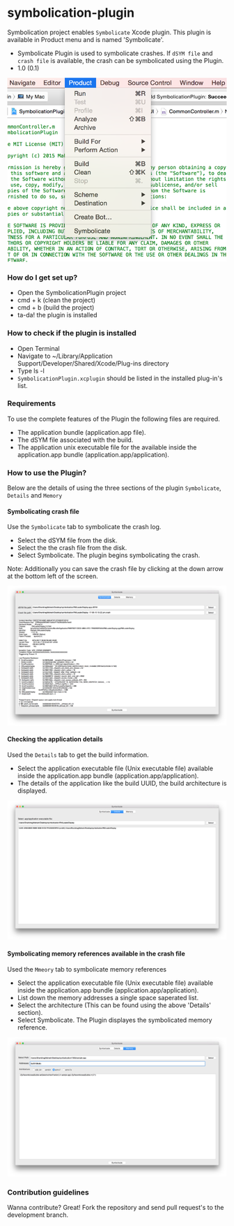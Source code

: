 # symbolication-plugin
Symbolication project enables `Symbolicate` Xcode plugin. This plugin is available in Product menu and is named 'Symbolicate'.

* Symbolicate Plugin is used to symbolicate crashes. If `dSYM file` and  `crash file` is available, the crash can be symbolicated using the Plugin. 
* 1.0 (0.1)

![Product Menu](https://raw.githubusercontent.com/MaheshRS/symbolication-plugin/master/screenshots/product_menu.png "Produce Menu")

### How do I get set up? ##

* Open the SymbolicationPlugin project
* cmd + k (clean the project)
* cmd + b (build the project)
* ta-da! the plugin is installed

### How to check if the plugin is installed
* Open Terminal
* Navigate to ~/Library/Application Support/Developer/Shared/Xcode/Plug-ins directory
* Type ls -l
* `SymbolicationPlugin.xcplugin` should be listed in the installed plug-in's list.

### Requirements
To use the complete features of the Plugin the following files are required.

* The application bundle (application.app file).
* The dSYM file associated with the build.
* The application unix executable file for the available inside the application.app bundle (application.app/application).

### How to use the Plugin?
Below are the details of using the three sections of the plugin `Symbolicate`, `Details` and `Memory`

#### Symbolicating crash file
Use the `Symbolicate` tab to symbolicate the crash log.

* Select the dSYM file from the disk.
* Select the the crash file from the disk.
* Select Symbolicate. The plugin begins symbolicating the crash.

Note: Additionally you can save the crash file by clicking at the down arrow at the bottom left of the screen.

![Symbolicate](https://raw.githubusercontent.com/MaheshRS/symbolication-plugin/master/screenshots/Symbolicate_screen.png "Symbolicate Section")

#### Checking the application details
Used the `Details` tab to get the build information.

* Select the application executable file (Unix executable file) available inside the application.app bundle (application.app/application).
* The details of the application like the build UUID, the build architecture is displayed.

![Details](https://raw.githubusercontent.com/MaheshRS/symbolication-plugin/master/screenshots/Details_screen.png "Details Section")

#### Symbolicating memory references available in the crash file 
Used the `Mmeory` tab to symbolicate memory references

* Select the application executable file (Unix executable file) available inside the application.app bundle (application.app/application).
* List down the memory addresses a single space saperated list.
* Select the architecture (This can be found using the above 'Details' section).
* Select Symbolicate. The Plugin displayes the symbolicated memory reference.

![Memory](https://raw.githubusercontent.com/MaheshRS/symbolication-plugin/master/screenshots/Memory_screen.png "Memory Section")

### Contribution guidelines ##
Wanna contribute? Great! Fork the repository and send pull request's to the development branch.
